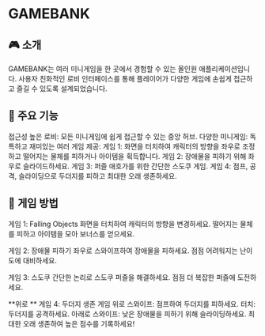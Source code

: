 # GAMEBANK

## 🎮 소개
 
GAMEBANK는 여러 미니게임을 한 곳에서 경험할 수 있는 올인원 애플리케이션입니다. 
사용자 친화적인 로비 인터페이스를 통해 플레이어가 다양한 게임에 손쉽게 접근하고 즐길 수 있도록 설계되었습니다.

## 🔧 주요 기능

접근성 높은 로비: 모든 미니게임에 쉽게 접근할 수 있는 중앙 허브.
다양한 미니게임: 독특하고 재미있는 여러 게임 제공:
게임 1: 화면을 터치하여 캐릭터의 방향을 좌우로 조정하고 떨어지는 물체를 피하거나 아이템을 획득합니다.
게임 2: 장애물을 피하기 위해 좌우로 슬라이드하세요.
게임 3: 퍼즐 애호가를 위한 간단한 스도쿠 게임.
게임 4: 점프, 공격, 슬라이딩으로 두더지를 피하고 최대한 오래 생존하세요.

## 🔄 게임 방법
게임 1: Falling Objects
화면을 터치하여 캐릭터의 방향을 변경하세요.
떨어지는 물체를 피하고 아이템을 모아 보너스를 얻으세요.

게임 2: 장애물 피하기
좌우로 스와이프하여 장애물을 피하세요.
점점 어려워지는 난이도에 대비하세요.

게임 3: 스도쿠
간단한 논리로 스도쿠 퍼즐을 해결하세요.
점점 더 복잡한 퍼즐에 도전하세요.

**위로 **
게임 4: 두더지 생존 게임
위로 스와이프: 점프하여 두더지를 피하세요.
터치: 두더지를 공격하세요.
아래로 스와이프: 낮은 장애물을 피하기 위해 슬라이딩하세요.
최대한 오래 생존하여 높은 점수를 기록하세요!
